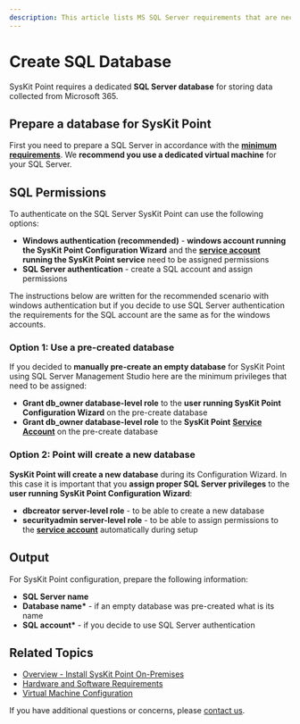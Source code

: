 ```yaml
---
description: This article lists MS SQL Server requirements that are necessary to install and configure SysKit Point On-Premises.
---
```


# Create SQL Database

SysKit Point requires a dedicated **SQL Server database** for storing data collected from Microsoft 365.

## Prepare a database for SysKit Point

First you need to prepare a SQL Server in accordance with the [**minimum requirements**](hardware-software-requirements.md#sql-server-requirements). We **recommend you use a dedicated virtual machine** for your SQL Server.

## SQL Permissions

To authenticate on the SQL Server SysKit Point can use the following options:

* **Windows authentication \(recommended\)** - **windows account running the SysKit Point Configuration Wizard** and the [**service account**](additional-vm-configuration.md#service-account) **running the SysKit Point service** need to be assigned permissions
* **SQL Server authentication** - create a SQL account and assign permissions

The instructions below are written for the recommended scenario with windows authentication but if you decide to use SQL Server authentication the requirements for the SQL account are the same as for the windows accounts.

### Option 1: Use a pre-created database

If you decided to **manually pre-create an empty database** for SysKit Point using SQL Server Management Studio here are the minimum privileges that need to be assigned:

* **Grant db\_owner database-level role** to the **user running SysKit Point Configuration Wizard** on the pre-create database
* **Grant  db\_owner database-level role** to the **SysKit Point** [**Service Account**](additional-vm-configuration.md#service-account) on the pre-create database

### Option 2: Point will create a new database

**SysKit Point will create a new database** during its Configuration Wizard. In this case it is important that you **assign proper SQL Server privileges** to the **user running SysKit Point Configuration Wizard**:

* **dbcreator server-level role** - to be able to create a new database
* **securityadmin server-level role** - to be able to assign permissions to the [**service account**](additional-vm-configuration.md#service-account) automatically during setup

## Output

For SysKit Point configuration, prepare the following information:

* **SQL Server name**
* **Database name\*** - if an empty database was pre-created what is its name
* **SQL account\*** - if you decide to use SQL Server authentication

## Related Topics

* [Overview - Install SysKit Point On-Premises](overview.md) 
* [Hardware and Software Requirements](hardware-software-requirements.md)
* [Virtual Machine Configuration](additional-vm-configuration.md)

If you have additional questions or concerns, please [contact us](https://www.syskit.com/contact-us/).

